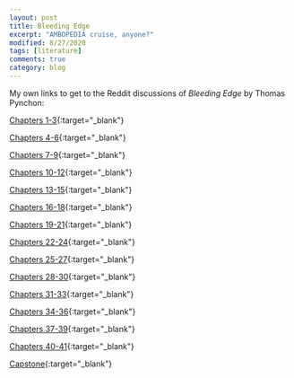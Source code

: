 ```yaml
---
layout: post
title: Bleeding Edge
excerpt: "AMBOPEDIA cruise, anyone?"
modified: 8/27/2020
tags: [literature]
comments: true
category: blog
---
```


My own links to get to the Reddit discussions of _Bleeding Edge_ by Thomas Pynchon:

[Chapters 1-3](https://www.reddit.com/r/ThomasPynchon/comments/zaj62a/bleeding_edge_reading_group_week_one_chapters_13/){:target="\_blank"}

[Chapters 4-6](https://www.reddit.com/r/ThomasPynchon/comments/zhau6j/bleeding_edge_group_read_week_two_chapters_46/){:target="\_blank"}

[Chapters 7-9](https://www.reddit.com/r/ThomasPynchon/comments/znaz60/bleeding_edge_reading_group_week_three_chapters_7/){:target="\_blank"}

[Chapters 10-12](https://www.reddit.com/r/ThomasPynchon/comments/ztbfyv/bleeding_edge_reading_group_week_four_chapters/){:target="\_blank"}

[Chapters 13-15](https://www.reddit.com/r/ThomasPynchon/comments/zyzy21/bleeding_edge_reading_group_week_5_chapters_13_15/){:target="\_blank"}

[Chapters 16-18](https://www.reddit.com/r/ThomasPynchon/comments/104ofiw/bleeding_edge_reading_group_week_6_chapters_1618/){:target="\_blank"}

[Chapters 19-21](https://www.reddit.com/r/ThomasPynchon/comments/10b7kud/bleeding_edge_reading_group_week_seven_chapters/){:target="\_blank"}

[Chapters 22-24](https://www.reddit.com/r/ThomasPynchon/comments/10gt8u5/bleeding_edge_reading_group_week_eight_chapters/){:target="\_blank"}

[Chapters 25-27](https://www.reddit.com/r/ThomasPynchon/comments/10mekbu/bleeding_edge_groupread_chapters_2527/){:target="\_blank"}

[Chapters 28-30](https://www.reddit.com/r/ThomasPynchon/comments/10z1q66/bleeding_edge_groupread_chapters_2830/){:target="\_blank"}

[Chapters 31-33](https://www.reddit.com/r/ThomasPynchon/comments/115zupp/bleeding_edge_reading_group_chapters_3133/){:target="\_blank"}

[Chapters 34-36](https://www.reddit.com/r/ThomasPynchon/comments/11hk5ep/bleeding_edge_reading_group_week_14_chapters_3436/){:target="\_blank"}

[Chapters 37-39](https://www.reddit.com/r/ThomasPynchon/comments/11ntgdh/bleeding_edge_reading_group_week_15_chapters_3739/){:target="\_blank"}

[Chapters 40-41](https://www.reddit.com/r/ThomasPynchon/comments/11twhqa/bleeding_edge_reading_group_week_16_chapters_40_41//){:target="\_blank"}

[Capstone](https://www.reddit.com/r/ThomasPynchon/comments/121m8oo/bleeding_edge_reading_group_week_17_capstone/){:target="\_blank"}